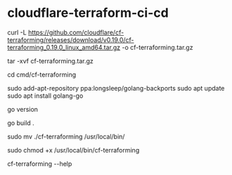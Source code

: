 # cloudflare-terraform-ci-cd

curl -L https://github.com/cloudflare/cf-terraforming/releases/download/v0.19.0/cf-terraforming_0.19.0_linux_amd64.tar.gz -o cf-terraforming.tar.gz

tar -xvf cf-terraforming.tar.gz

cd cmd/cf-terraforming

sudo add-apt-repository ppa:longsleep/golang-backports
sudo apt update
sudo apt install golang-go

go version


go build .


sudo mv ./cf-terraforming /usr/local/bin/

sudo chmod +x /usr/local/bin/cf-terraforming 

cf-terraforming --help

